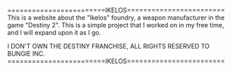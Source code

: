========================IKELOS========================
This is a website about the "Ikelos" foundry,
a weapon manufacturer in the game "Destiny 2".
This is a simple project that I worked on in my free time,
and I will expand upon it as I go.

I DON'T OWN THE DESTINY FRANCHISE,
ALL RIGHTS RESERVED TO BUNGIE INC.
========================IKELOS========================

